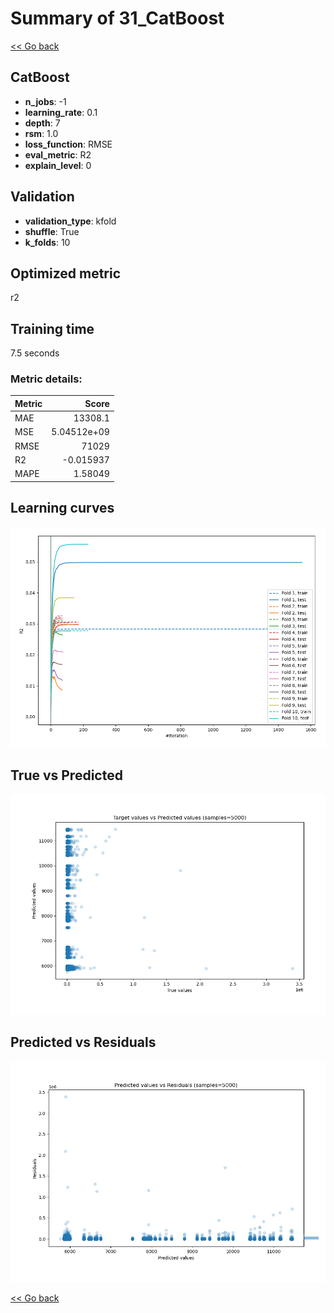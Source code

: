 # Summary of 31_CatBoost

[<< Go back](../README.md)


## CatBoost
- **n_jobs**: -1
- **learning_rate**: 0.1
- **depth**: 7
- **rsm**: 1.0
- **loss_function**: RMSE
- **eval_metric**: R2
- **explain_level**: 0

## Validation
 - **validation_type**: kfold
 - **shuffle**: True
 - **k_folds**: 10

## Optimized metric
r2

## Training time

7.5 seconds

### Metric details:
| Metric   |           Score |
|:---------|----------------:|
| MAE      | 13308.1         |
| MSE      |     5.04512e+09 |
| RMSE     | 71029           |
| R2       |    -0.015937    |
| MAPE     |     1.58049     |



## Learning curves
![Learning curves](learning_curves.png)
## True vs Predicted

![True vs Predicted](true_vs_predicted.png)


## Predicted vs Residuals

![Predicted vs Residuals](predicted_vs_residuals.png)



[<< Go back](../README.md)
